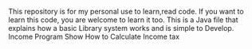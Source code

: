 This repository is for my personal use to learn,read code.
If you want to learn this code, you are welcome to learn it too.
This is a Java file that explains how a basic Library system works and is simple to Develop.
Income Program Show How to Calculate Income tax

